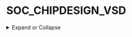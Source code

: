 # SOC_CHIPDESIGN_VSD
<details>
  <summary>
Expand or Collapse
  </summary>
  
## THEORY 

<details>
  <summary>
Expand or Collapse
  </summary>

### HOW TO TALK TO COMPUTERS

<details>
  <summary>
Expand or Collapse
  </summary>
  
![Image](https://github.com/user-attachments/assets/4f6c1547-0ad2-4fd7-9570-c7fd44b81e17)

### Chipset
- A computer's Chipset is an integrated circuit that takes care of the communication between the CPU, RAM, storage, and other peripherals. The chipset determines how many high-speed components or USB devices your motherboard can support. Chipsets are usually comprised of one to four chips and feature controllers for commonly used peripherals, like the keyboard, mouse or monitor.

![Image](https://github.com/user-attachments/assets/e1d057e1-dc14-4d33-9088-65e79ed6c1b7)

### Processor/SoC.
- A SoC, or System-on-a-Chip, integrates almost all of these components (chipset features) into a single silicon chip. Along with a processor, the SoC usually contains a GPU (graphics processor), memory, USB controller, power management circuits, and wireless radios. 

### DIE: 
- A die, in the context of integrated circuits, is a small block of semiconducting material on which a given functional circuit is fabricated. 

### PADS: 
- Pad refers to the place where (surface mount) pins are soldered to. The pad is a copper or what-have-you surface that gives the pin somewhere to connect to. Every pin is 
soldered to its pad on the board.

![Image](https://github.com/user-attachments/assets/f77baccb-fa25-4864-a2d0-525249d3389d)

![Image](https://github.com/user-attachments/assets/a9dd9aef-f703-4d03-bc02-52e8a42da6d4)

### INTRODUCTION TO RISC-V SoC
- An open-source instruction set architecture used to develop custom processors for a variety of applications.

### Foundry IP’s (Intellectual Process)
- Foundries are companies that manufacture semiconductor products as a service.

![Image](https://github.com/user-attachments/assets/1ad5e1b6-1198-40f8-8703-3fcab5f63d68)

### RISC-V Instruction Set Architecture (ISA)
- An open-source instruction set architecture (ISA) that provides a foundation for processor design. It is based on the principles of reduced instruction set computing (RISC) and offers a modular and extensible ISA that can be customized for specific applications and use cases.

![Image](https://github.com/user-attachments/assets/0c2aaad6-d8b1-4931-a68e-4b70a365d610)

### Software Application to Hardware

![Image](https://github.com/user-attachments/assets/d3a384ca-3fec-4948-933f-41e7b306bdf0)

### SOC DESIGN AND OPENLANE
### RTL: 
- Register-transfer-level (RTL) design is an essential step in the design process of digital circuits. It defines and optimizes the logical functionality of a digital design at an abstract level before specifying the circuit's physical layout.

### EDA:	
- Electronic Design Automation (EDA) is a specific category of hardware, software, services and processes that use computer-aided design to develop complex electronic systems like printed circuit boards, integrated circuits and microprocessors. It check out the different parts, and try to figure out what's happening in the data.

### PDK:	
- A process design kit (PDK) is a set of files used within the semiconductor industry to model a fabrication process for the design tools used to design an integrated circuit. The PDK is created by the foundry defining a certain technology variation for their processes.

![Image](https://github.com/user-attachments/assets/c719b65d-c8ce-4955-b5e8-a6d49f002948)

### RTL2GDSII flow:
- This complete flow is also known as RTL to GDS (RTL2GDS) flow. This is followed by the Fabrication or Manufacturing Process where designs are transferred onto silicon dies which are then packaged into ICs.

![Image](https://github.com/user-attachments/assets/8184f38c-21e9-4825-b32b-5ddb093a7934)

### Synthesis:
- Convert RTL to a circuit out of component cell library (SCL)
Synthesis is one of the important steps in chip designing flow as it allows us to visualize the design as it will appear after manufacturing. Here, designers review all reports and validate all required factors including timing, area, and power.

![Image](https://github.com/user-attachments/assets/e51f5080-a6c3-4689-816c-6a1207cda2f4)


 
  </details>
  
### Floor Planning/ Power Planning

  <details>
  <summary>
Expand or Collapse
  </summary>

### Floor planning:
- It involves determining the locations, shape and size of modules in a chip and as such it estimates the chip area, delay and the wiring congestion, thereby providing a ground work for layout. 

![Image](https://github.com/user-attachments/assets/53e23340-1d6c-4620-9eb6-b1cefc767f49)

### Power planning:
- It is stage typically part of the floor planning stage, in which power grid network is created to distribute the power uniformly to each part of the chip. Power planning means to provide power to the every macros and standard cells and all others cells are present in the design.

![Image](https://github.com/user-attachments/assets/449b3ff4-915d-459e-bbfb-e1c04d7489ed)

### Placement:
- It is an important step of digital hardware design where components such as logic gates (standard cells), or large collections of components (macros) have to be placed on a 2-dimensional physical chip based on a connectivity graph (netlist) of the components.

![Image](https://github.com/user-attachments/assets/9dddcc49-5751-4a7f-aa7e-652fa2d75c7e)

### Clock Tree Synthesis (CTS):
- It is one of the most important stages in PnR. CTS QoR decides timing convergence & power. In most of the ICs clock consumes 30-40 % of total power. So efficient clock architecture, clock gating & clock tree implementation helps to reduce power.

![Image](https://github.com/user-attachments/assets/938c389f-8f8b-4a7d-b4a3-d6f43a1820d0)

### Routing:
- It is the stage after Clock Tree Synthesis and optimization where- Exact paths for the interconnection of standard cells and macros and I/O pins are determined. Electrical connections using metals and vias are created in the layout, defined by the logical connections present in the netlist.

![Image](https://github.com/user-attachments/assets/a8491f8d-ed18-4cc5-8793-36d746fab607)

### Signoff:
- This is the final step before the design is sent to manufacturing. Here, all of the critical parameters that will impact the performance or manufacturability of the chip are verified.

### (a)	Physical Verifications:

  (i)	Design Rules Checking (DRC)
  
  (ii)	Layout vs Schematic (LVS)
    
### (b)	Timing Verification:

  (i)	Static Timing Analysis (STA)

   </details>
  
### INTRODUCTION TO OPENLANE & STRIVE CHIPSET

  <details>
  <summary>
Expand or Collapse
  </summary>

- OpenLane is an innovative silicon implementation platform that supports open-source tools such as Yosys, OpenROAD, Magic, KLayout, along with other open-source and proprietary utilities.

![Image](https://github.com/user-attachments/assets/2d7b9323-fb2b-4748-8894-f902fcd64a94)

![Image](https://github.com/user-attachments/assets/1fc44260-f2b7-453a-a3d3-cd2acb8f7a6a)

### MACRO HARDENING FLOW:
- Hardening a design is the process of taking it from Hardware Description Language (HDL) model to the various views of the manufactural mask layouts. A hardened design (a soft macro) is usually then instantiated within another encompassing design. There are usually two purposes behind hardening a macro before using it in the context of a bigger design.

![Image](https://github.com/user-attachments/assets/96444ade-75e5-4d78-877d-6776d65883c3)

 </details>
  
### GOOD FLOORPLAN VS BAD FLOORPLAN 

  <details>
  <summary>
Expand or Collapse
  </summary>

### CHIP FLOOR PLANNING CONSIDERATION:

### Utilization Factor and Aspect Ratio:
- Width & Height of Core and Die

### Floor planning:
- Floor planning is the art of any physical design. A well and perfect floorplan leads to an ASIC design with higher performance and optimum area.
- It deals with the placement of I/O pads and macros as well as power and ground structure.
- Before we are going for the floor planning to make sure that inputs are used for floorplan is prepared properly.

### Inputs for floorplan:
1.	Netlist (.v)
2.	Technology file (techlef)
3.	Timing Library files (.lib)
4.	Physical library (.lef)
5.	Synopsys design constraints (.sdc)
6.	Tlu+

   ![Image](https://github.com/user-attachments/assets/e3e4d999-92d8-47b0-b3ca-ac7883bf29fd)

### Floorplan control parameter core area depends upon: 
### Aspect ratio:
- Aspect ratio will decide the size and shape of the chip. It is the ratio 	between horizontal routing resources to vertical routing resources (or) ratio of height and width. 

- Aspect ratio = width/height

![Image](https://github.com/user-attachments/assets/79b21f38-a118-4074-a180-7c8471b56ee9)

### Core utilization:
- Utilization will define the area occupied by the standard cells, macros, and other cells. If core utilization is 0.8 (80%) that means 80% of the core area is used for placing the standard cells, macros, and other cells, and the remaining 20% is used for routing purposes.
- Core utilization = (macros area + std cell area +pads area)/ total core area

### Location of Pre placed Cell:

![Image](https://github.com/user-attachments/assets/a651a4b3-4e96-44e4-a6ba-ca13fe46f6e2)

![Image](https://github.com/user-attachments/assets/90de745d-379e-4aea-9cce-328c2939e748)

- There are other IP’s also available
- The arrangement of these IP’s in a chip is referred as Floor planning.
- These IP’s/blocks have user-defined locations, and hence are placed in chip before automated placement and routing and are called as pre-placed cells.
- Automated placement and routing tools places the remaining logical cells in the design onto chip.

![Image](https://github.com/user-attachments/assets/1d4a064c-7626-4040-850c-675974b2d908)

### De-coupling capacitors:
- A decoupling capacitor is a capacitor used to decouple (i.e. prevent electrical energy from transferring to) one part of a circuit from another.

  ![Image](https://github.com/user-attachments/assets/508a85bb-4a4c-450d-b02d-fa3e7f9d6b7f)

  ![Image](https://github.com/user-attachments/assets/a1844775-8942-45ac-a05e-c4bfd27c5164)

### Power planning:
- Power planning means to provide power to the every macros, standard cells, and all other cells are present in the design. Power and Ground nets are usually laid out on the metal layers. In this create power and ground structure for both IO pads and core logic.

![Image](https://github.com/user-attachments/assets/48248512-0051-4df5-b756-21eebf531b40)

### Delivers Power Evenly:
- Every transistor receives the necessary voltage for consistent performance across the chip.

 ### Minimizes Voltage Drops:
 Power planning ensures sufficient voltage reaches all parts of the chip by minimizing resistance in the power delivery network.

 ### Avoid Electro migration: 
- we choose higher metal layers with less resistance to supply power to the block because they have lesser resistance and chances of Electro migration is lesser in higher metal layers, so during power planning width of the metal layer is decided based on EM limit.

 ### Prevents Overheating:
 By controlling current flow, power planning reduces the risk of metal wires weakening due to excessive current.


  












































